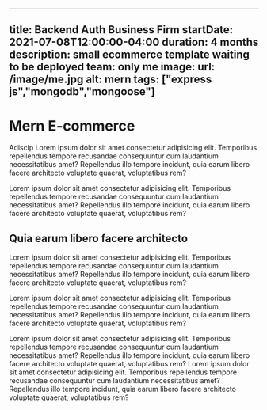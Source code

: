 ---
title: Backend Auth Business Firm
startDate: 2021-07-08T12:00:00-04:00
duration: 4 months
description: small ecommerce template waiting to be deployed
team: only me
image:
    url: /image/me.jpg
    alt: mern
tags: ["express js","mongodb","mongoose"]
----



# Mern E-commerce 

Adiscip 
Lorem ipsum dolor sit amet consectetur adipisicing elit. Temporibus repellendus tempore recusandae consequuntur cum laudantium necessitatibus amet? Repellendus illo tempore incidunt, quia earum libero facere architecto voluptate quaerat, voluptatibus rem?


Lorem ipsum dolor sit amet consectetur adipisicing elit. Temporibus repellendus tempore recusandae consequuntur cum laudantium necessitatibus amet? Repellendus illo tempore incidunt, quia earum libero facere architecto voluptate quaerat, voluptatibus rem?

## Quia earum libero facere architecto

Lorem ipsum dolor sit amet consectetur adipisicing elit. Temporibus repellendus tempore recusandae consequuntur cum laudantium necessitatibus amet? Repellendus illo tempore incidunt, quia earum libero facere architecto voluptate quaerat, voluptatibus rem?


Lorem ipsum dolor sit amet consectetur adipisicing elit. Temporibus repellendus tempore recusandae consequuntur cum laudantium necessitatibus amet? Repellendus illo tempore incidunt, quia earum libero facere architecto voluptate quaerat, voluptatibus rem?


Lorem ipsum dolor sit amet consectetur adipisicing elit. Temporibus repellendus tempore recusandae consequuntur cum laudantium necessitatibus amet? Repellendus illo tempore incidunt, quia earum libero facere architecto voluptate quaerat, voluptatibus rem?
Lorem ipsum dolor sit amet consectetur adipisicing elit. Temporibus repellendus tempore recusandae consequuntur cum laudantium necessitatibus amet? Repellendus illo tempore incidunt, quia earum libero facere architecto voluptate quaerat, voluptatibus rem?
